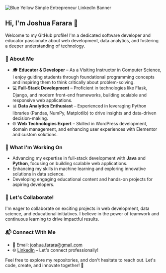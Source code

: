 
![Blue Yellow Simple Entrepreneur LinkedIn Banner ](https://media.licdn.com/dms/image/v2/D4E16AQGcAwEbuWCbEA/profile-displaybackgroundimage-shrink_350_1400/profile-displaybackgroundimage-shrink_350_1400/0/1737784827791?e=1743033600&v=beta&t=i_3bAFjvSnsVkfu1bXFis6svpgDBBCzj64eYhanCkmc)


## Hi, I'm Joshua Farara 👋  

Welcome to my GitHub profile! I'm a dedicated software developer and educator passionate about web development, data analytics, and fostering a deeper understanding of technology.  

### 🌟 About Me  

- 🎓 **Educator & Developer** – As a Visiting Instructor in Computer Science, I enjoy guiding students through foundational programming concepts and inspiring them to think critically about problem-solving.  
- 💻 **Full-Stack Development** – Proficient in technologies like Flask, Django, and modern front-end frameworks, building scalable and responsive web applications.  
- 📊 **Data Analytics Enthusiast** – Experienced in leveraging Python libraries (Pandas, NumPy, Matplotlib) to drive insights and data-driven decision-making.  
- 🌐 **Web Technologies Expert** – Skilled in WordPress development, domain management, and enhancing user experiences with Elementor and custom solutions.  

### 🚀 What I'm Working On  

- Advancing my expertise in full-stack development with **Java** and **Python**, focusing on building scalable web applications.  
- Enhancing my skills in machine learning and exploring innovative solutions in data science.  
- Developing engaging educational content and hands-on projects for aspiring developers.  

### 🤝 Let's Collaborate!  

I'm eager to collaborate on exciting projects in web development, data science, and educational initiatives. I believe in the power of teamwork and continuous learning to drive impactful results.  

### 📬 Connect With Me  

- 📧 Email: [joshua.farara@gmail.com](mailto:joshua.farara@gmail.com)  
- 🌐 [LinkedIn](https://www.linkedin.com/in/joshuafarara/) – Let's connect professionally!  

Feel free to explore my repositories, and don't hesitate to reach out. Let's code, create, and innovate together! 🚀  

